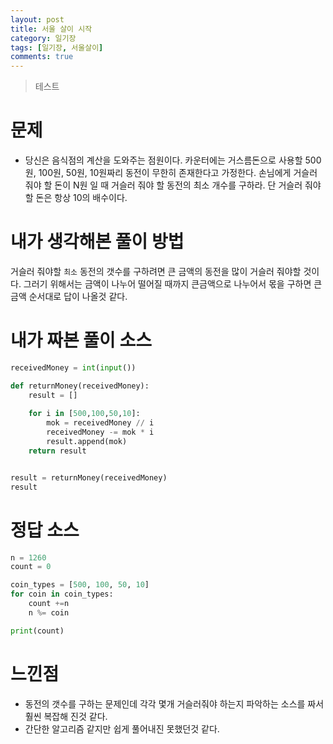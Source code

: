 ```yaml
---
layout: post
title: 서울 살이 시작
category: 일기장
tags: [일기장, 서울살이]
comments: true
---
```

<!----------------- 탬플릿
## forEach
### 설명
[MDN]()
### 문법
```javascript

```
### 예시
```javascript

```
------------------->

> 테스트

# 문제
- 당신은 음식점의 계산을 도와주는 점원이다. 카운터에는 거스름돈으로 사용할 500원, 100원, 50원, 10원짜리 동전이 무한히 존재한다고 가정한다. 손님에게 거슬러 줘야 할 돈이 N원 일 때 거슬러 줘야 할 동전의 최소 개수를 구하라. 단 거슬러 줘야 할 돈은 항상 10의 배수이다.

# 내가 생각해본 풀이 방법

거슬러 줘야할 `최소` 동전의 갯수를 구하려면 큰 금액의 동전을 많이 거슬러 줘야할 것이다.
그러기 위해서는 금액이 나누어 떨어질 때까지 큰금액으로 나누어서 몫을 구하면 큰 금액 순서대로 답이 나올것 같다.

# 내가 짜본 풀이  소스

```python
receivedMoney = int(input())

def returnMoney(receivedMoney):
    result = []
    
    for i in [500,100,50,10]:
        mok = receivedMoney // i
        receivedMoney -= mok * i
        result.append(mok)
    return result


result = returnMoney(receivedMoney)
result
```

# 정답 소스

```python
n = 1260
count = 0

coin_types = [500, 100, 50, 10]
for coin in coin_types:
    count +=n
    n %= coin

print(count)
```

# 느낀점
- 동전의 갯수를 구하는 문제인데 각각 몇개 거슬러줘야 하는지 파악하는 소스를 짜서 훨씬 복잡해 진것 같다.
- 간단한 알고리즘 같지만 쉽게 풀어내진 못했던것 같다.


